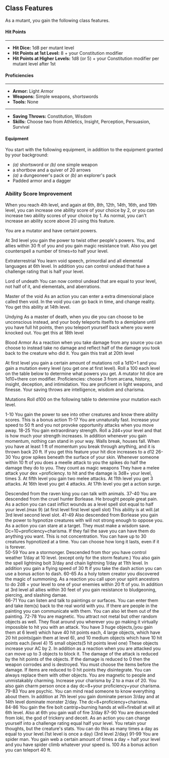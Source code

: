 ## Class Features
As a mutant, you gain the following class features.
#### Hit Points
___
- **Hit Dice:** 1d8 per mutant level
- **Hit Points at 1st Level:** 8 + your Constitution modifier
- **Hit Points at Higher Levels:** 1d8 (or 5) + your Constitution modifier per mutant level after 1st

#### Proficiencies
___
- **Armor:** Light Armor
- **Weapons:** Simple weapons, shortswords
- **Tools:** None

___
- **Saving Throws:** Constitution, Wisdom
- **Skills:** Choose two from Athletics, Insight, Perception, Persuasion, Survival

#### Equipment
You start with the following equipment, in addition to the equipment granted by your background:
- *(a)* shortsword or *(b)* one simple weapon
- a shortbow and a quiver of 20 arrows
- *(a)* a dungeoneer's pack or *(b)* an explorer's pack
- Padded armor and a dagger

### Ability Score Improvement
When you reach 4th level, and again at 6th, 8th, 12th, 14th, 16th, and 19th level, you can increase one ability score of your choice by 2, or you can increase two ability scores of your choice by 1. As normal, you can't increase an ability score above 20 using this feature.

You are a mutator and have certaint powers.

At 3rd level you gain the power to twist other people's powers. You, and allies within 30 ft of you and you gain magic resistance trait. Also you get counterspell a number of times=to half your level.

Extraterrestrial
You learn void speech, primordial and all elemental languages at 6th level. In addition you can control undead that have a challenge rating that is half your level.


Lord of undeath
You can now control undead that are equal to your level, not half of it, and elementals, and aberrations.


Master of the void
As an action you can enter a extra dimensional place called then void. In the void you can go back in time, and change reality. You get this ability at 14th level.


Undying
As a master of death, when you die you can choose to be unconscious instead, and your body teleports itselfs to a demiplane until you have full hit points, then you teleport yourself back where you were knocked out. You get this at 18th level



Blood Armor
As a reaction when you take damage from any source you can choose to instead take no damage and reflect half of the damage you took back to the creature who did it. You gain this trait at 20th level

At first level you gain a certain amount of mutations roll a 1d10+1 and you gain a mutation every level (you get one at first level). Roll a 100 each level on the table below to determine what powers you get. A mutator hit dice are 1d10+there con modifier. Proficiencies: choose 3 from arcana, history, insight, deception, and intimidation. You are proficient in light weapons, and finesse. Your saving throws are intelligence, wisdom and charisma.     

Mutations
Roll d100 on the following table to determine your mutation each level.

1-10
You gain the power to see into other creatures and know there ability scores. This is a bonus action
11-17
You are unnaturally fast. Increase your speed to 50 ft and you not provoke opportunity attacks when you move away.
18-25
You gain extraordinary strength. Roll a 2d4+your level and that is how much your strength increases. In addition whenever you gain momentum, nothing can stand in your way. Walls break, houses fall. When you have at least 1 ft of momentum you break through anything, and it is thrown back 20 ft. If you get this feature your hit dice increases to a d12
26-30
You grow spikes beneath the surface of your skin. Whenever someone within 10 ft of you does a meelle attack to you the spikes do half the damage they do to you. They count as magic weapons They have a melee attack your dex +proficiency. to hit and the damage is 3d8+ your level, times 3. At fifth level you gain two melee attacks. At 11th level you get 3 attacks. At 16th level you get 4 attacks. At 17th level you get a action surge.     


Descended from the raven king you can talk with animals.
37-40
You are descended from the cruel hunter Borlease. He brought people great pain. As a action you can cast inflict wounds as a level spell slot equal to half your level.(max 9) (at first level first level spell slot) This ability is at will.(at 3rd level second level slot.
41-49
Also descended from Borlease you gain the power to hypnotize creatures with will not strong enough to oppose you. As a action you can stare at a target. They must make a wisdom save. Dc=10+proficiency+charisma. If they fail the save you can have them do anything you want. This is not concentration. You can have up to 30 creatures hypnotized at a time. You can choose how long it lasts, even if it is forever.   
50-59
You are a stormonger. Descended from thor you have control weather 1/day  at 10 level. (except only for the storm feature.) You also gain the spell lightning bolt 3/day and chain lightning 1/day at 11th level. In addition you gain a flying speed of 30 ft if you take the dash action you can use a bonus action to dash.
60-65
As a holy totem creator you discovered the magic of summoning. As a reaction you call upon your spirit ancestors to do 2d8 +  your level to one of your enemies within 20 ft of you. In addition at 3rd level all allies within 30 feet of you gain resistance to bludgeoning, piercing, and slashing damae.  
66-71
You can listen and talk to paintings or surfaces. You can enter them and take  item(s) back to the real world with you. If there are people in the painting you can communicate with them. You can also let them out of the painting.
72-78
You are magnetic. You attract not metal but other random objects as well. They float around you wherever you go making it virtually impossible to hit you with an attack. You have 3 huge objects,(you gain them at 6 level) which have 40 hit points each, 4 large objects, which have 20  hit points(gain them at level 6), and 10 medium objects which have 10 hit points each.(level 4) 15 small objects(5 hit points level one) These objects increase your AC by 2. In addition as a reaction when you are attacked you can move up to 3 objects to block it. The damage of the attack is reduced by the hit points of the objects. If the damage is reduced to 0 then the weapon corrodes and is destroyed. You must choose the items before the damage. If items are reduced to 0 hit points they disintegrate. You can always replace them with other objects. You are magnetic to people and unmistakably charming. Increase your charisma by 2 to a max of 20. You also gain charm person once a day dc=8+your proficiency+your charisma.
79-83
You are psychic. You can mind read someone to know everything about them. In addition at 7th level you gain dominate person 3/day and at 14th level dominate monster 2/day. The dc=8+proficiency+charisma.  
84-86
You gain the fire bolt cantrip+burning hands at will+fireball at will at 6th level. Also at 6th you gain wall of fire 3/day
87-90
You are descended from loki, the god of trickery and deceit. As an action you can change yourself into a challenge rating equal half your level. You retain your thoughts, but the creature's stats.  You can do this as many times a day as equal to your level.(1st level is once a day) (3rd level 2/day)
91-99
 You are spider man. You gain web a certain amount of times a day = half your level and you have spider climb whatever your speed is.
100
As a bonus action you can teleport 40 ft.
